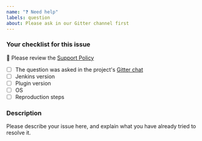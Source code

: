 ```yaml
---
name: "❓ Need help"
labels: question
about: Please ask in our Gitter channel first
---
```


<!--
Never report security issues on GitHub or other public channels (Gitter/Twitter/etc.), follow the instruction from [Jenkins Security](https://jenkins.io/security/) to report it on [Jenkins Jira](https://issues.jenkins-ci.org)
-->

### Your checklist for this issue

🚨 Please review the [Support Policy](https://github.com/jenkinsci/.github/blob/master/SUPPORT.md)

- [ ] The question was asked in the project's [Gitter chat](https://gitter.im/jenkinsci/templating-engine-plugin)
- [ ] Jenkins version
- [ ] Plugin version
- [ ] OS
- [ ] Reproduction steps

<!--
Put an `x` into the [ ] to show you have filled the information below
Describe your issue below
-->

### Description

Please describe your issue here, and explain what you have already tried to resolve it.

